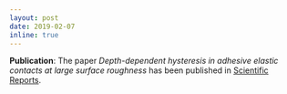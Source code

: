 ```yaml
---
layout: post
date: 2019-02-07
inline: true
---
```


**Publication**: The paper *Depth-dependent hysteresis in adhesive elastic contacts at large surface roughness* has been published in [Scientific Reports](https://www.nature.com/articles/s41598-018-38212-z).